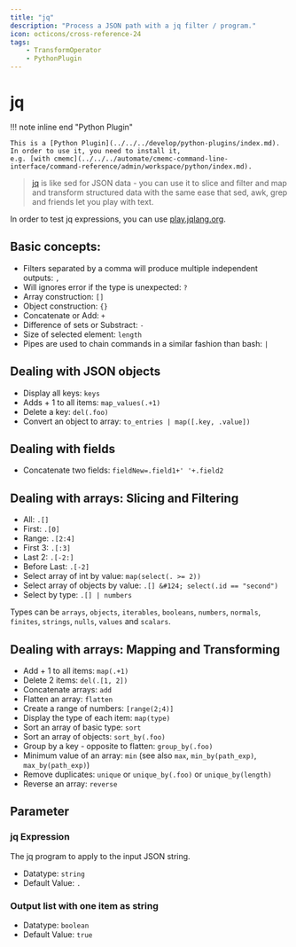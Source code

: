 ```yaml
---
title: "jq"
description: "Process a JSON path with a jq filter / program."
icon: octicons/cross-reference-24
tags: 
    - TransformOperator
    - PythonPlugin
---
```

# jq
<!-- This file was generated - DO NOT CHANGE IT MANUALLY -->

!!! note inline end "Python Plugin"

    This is a [Python Plugin](../../../develop/python-plugins/index.md).
    In order to use it, you need to install it,
    e.g. [with cmemc](../../../automate/cmemc-command-line-interface/command-reference/admin/workspace/python/index.md).


> [jq](https://jqlang.org/) is like sed for JSON data - you can use it to
> slice and filter and map and transform structured data with the same ease that sed, awk,
> grep and friends let you play with text.

In order to test jq expressions, you can use [play.jqlang.org](https://play.jqlang.org/).

## Basic concepts:

- Filters separated by a comma will produce multiple independent outputs: `,`
- Will ignores error if the type is unexpected: `?`
- Array construction: `[]`
- Object construction: `{}`
- Concatenate or Add: `+`
- Difference of sets or Substract: `-`
- Size of selected element: `length`
- Pipes are used to chain commands in a similar fashion than bash: `|`

## Dealing with JSON objects

- Display all keys: `keys`
- Adds + 1 to all items: `map_values(.+1)`
- Delete a key: `del(.foo)`
- Convert an object to array:  `to_entries | map([.key, .value])`

## Dealing with fields

- Concatenate two fields: `fieldNew=.field1+' '+.field2`

## Dealing with arrays: Slicing and Filtering

- All: `.[]`
- First: `.[0]`
- Range: `.[2:4]`
- First 3: `.[:3]`
- Last 2: `.[-2:]`
- Before Last: `.[-2]`
- Select array of int by value: `map(select(. >= 2))`
- Select array of objects by value: `.[] &#124; select(.id == "second")`
- Select by type: `.[] | numbers`

Types can be `arrays`, `objects`, `iterables`, `booleans`, `numbers`, `normals`,
 `finites`, `strings`, `nulls`, `values` and `scalars`.

## Dealing with arrays: Mapping and Transforming

- Add + 1 to all items: `map(.+1)`
- Delete 2 items: `del(.[1, 2])`
- Concatenate arrays: `add`
- Flatten an array: `flatten`
- Create a range of numbers: `[range(2;4)]`
- Display the type of each item: `map(type)`
- Sort an array of basic type: `sort`
- Sort an array of objects: `sort_by(.foo)`
- Group by a key - opposite to flatten: `group_by(.foo)`
- Minimum value of an array: `min` (see also  `max`, `min_by(path_exp)`, `max_by(path_exp)`)
- Remove duplicates: `unique` or `unique_by(.foo)` or `unique_by(length)`
- Reverse an array: `reverse`



## Parameter

### jq Expression

The jq program to apply to the input JSON string.

- Datatype: `string`
- Default Value: `.`



### Output list with one item as string



- Datatype: `boolean`
- Default Value: `true`



